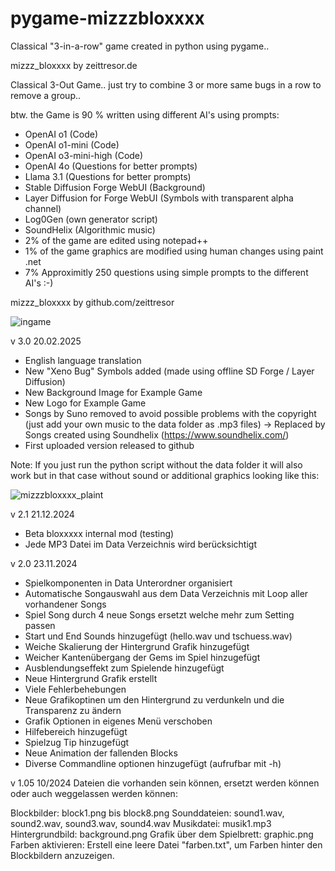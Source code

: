 # pygame-mizzzbloxxxx
Classical "3-in-a-row" game created in python using pygame..

mizzz_bloxxxx by zeittresor.de

Classical 3-Out Game.. just try to combine 3 or 
more same bugs in a row to remove a group..

btw. the Game is 90 % written using different AI's using prompts:
- OpenAI o1 (Code)
- OpenAI o1-mini (Code)
- OpenAI o3-mini-high (Code)
- OpenAI 4o (Questions for better prompts)
- Llama 3.1 (Questions for better prompts)
- Stable Diffusion Forge WebUI (Background)
- Layer Diffusion for Forge WebUI (Symbols with transparent alpha channel)
- Log0Gen (own generator script)
- SoundHelix (Algorithmic music)
- 2% of the game are edited using notepad++
- 1% of the game graphics are modified using human changes using paint .net
- 7% Approximitly 250 questions using simple prompts to the different AI's :-)

mizzz_bloxxxx by github.com/zeittresor

![ingame](https://github.com/user-attachments/assets/c5a494dd-d9be-4f12-a1c6-0e44be2e8f11)

v 3.0 20.02.2025
- English language translation
- New "Xeno Bug" Symbols added (made using 
offline SD Forge / Layer Diffusion)
- New Background Image for Example Game
- New Logo for Example Game
- Songs by Suno removed to avoid possible 
problems with the copyright (just add your 
own music to the data folder as .mp3 files)
-> Replaced by Songs created using Soundhelix (https://www.soundhelix.com/)
- First uploaded version released to github

Note: If you just run the python script without the data folder it will also work
but in that case without sound or additional graphics looking like this:

![mizzzbloxxxx_plaint](https://github.com/user-attachments/assets/9f8c0d9a-d069-4013-a779-3189b0353075)

v 2.1 21.12.2024
- Beta bloxxxxx internal mod (testing)
- Jede MP3 Datei im Data Verzeichnis wird berücksichtigt

v 2.0 23.11.2024
- Spielkomponenten in Data Unterordner 
organisiert
- Automatische Songauswahl aus dem Data 
Verzeichnis mit Loop aller vorhandener Songs
- Spiel Song durch 4 neue Songs ersetzt 
welche mehr zum Setting passen
- Start und End Sounds hinzugefügt (hello.wav 
und tschuess.wav)
- Weiche Skalierung der Hintergrund Grafik 
hinzugefügt
- Weicher Kantenübergang der Gems im Spiel 
hinzugefügt
- Ausblendungseffekt zum Spielende hinzugefügt
- Neue Hintergrund Grafik erstellt
- Viele Fehlerbehebungen
- Neue Grafikoptinen um den Hintergrund zu 
verdunkeln und die Transparenz zu ändern
- Grafik Optionen in eigenes Menü verschoben
- Hilfebereich hinzugefügt
- Spielzug Tip hinzugefügt
- Neue Animation der fallenden Blocks
- Diverse Commandline optionen hinzugefügt 
(aufrufbar mit -h)

v 1.05 10/2024
Dateien die vorhanden sein können, ersetzt 
werden können oder auch weggelassen werden 
können:

Blockbilder: block1.png bis block8.png
Sounddateien: sound1.wav, sound2.wav, 
sound3.wav, sound4.wav
Musikdatei: musik1.mp3
Hintergrundbild: background.png
Grafik über dem Spielbrett: graphic.png
Farben aktivieren: Erstell eine leere Datei 
"farben.txt", um Farben hinter den Blockbildern 
anzuzeigen.
